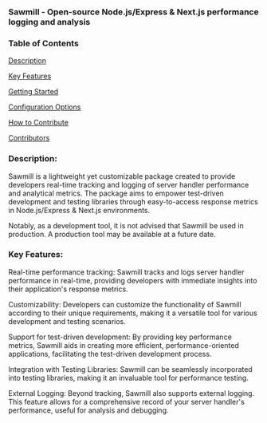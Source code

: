 ### Sawmill - Open-source Node.js/Express & Next.js performance logging and analysis

### **Table of Contents**


[Description]()

[Key Features]()

[Getting Started]()

[Configuration Options]()

[How to Contribute]()

[Contributors]()

### **Description**:

Sawmill is a lightweight yet customizable package created to provide developers real-time tracking and logging of server handler performance and analytical metrics. The package aims to empower test-driven development and testing libraries through easy-to-access response metrics in Node.js/Express & Next.js environments.

Notably, as a development tool, it is not advised that Sawmill be used in production. A production tool may be available at a future date.

### **Key Features**:
Real-time performance tracking: Sawmill tracks and logs server handler performance in real-time, providing developers with immediate insights into their application's response metrics.

Customizability: Developers can customize the functionality of Sawmill according to their unique requirements, making it a versatile tool for various development and testing scenarios.

Support for test-driven development: By providing key performance metrics, Sawmill aids in creating more efficient, performance-oriented applications, facilitating the test-driven development process.

Integration with Testing Libraries: Sawmill can be seamlessly incorporated into testing libraries, making it an invaluable tool for performance testing.

External Logging: Beyond tracking, Sawmill also supports external logging. This feature allows for a comprehensive record of your server handler's performance, useful for analysis and debugging.

